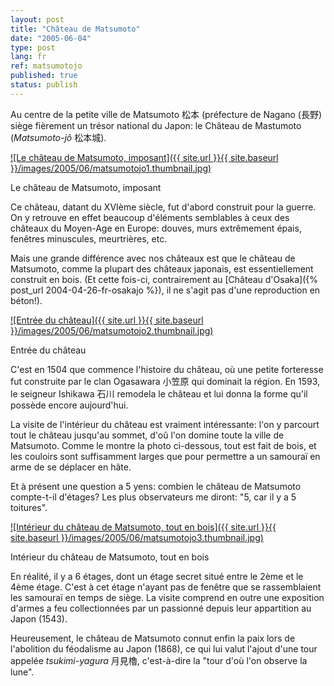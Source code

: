 ```yaml
---
layout: post
title: "Château de Matsumoto"
date: "2005-06-04"
type: post
lang: fr
ref: matsumotojo
published: true
status: publish
---
```




Au centre de la petite ville de Matsumoto 松本 (préfecture de Nagano (長野) siège fièrement un trésor national du Japon: le Château de Mastumoto (_Matsumoto-jô_ 松本城).

 

[![Le château de Matsumoto, imposant]({{ site.url }}{{ site.baseurl }}/images/2005/06/matsumotojo1.thumbnail.jpg)](http://www.japonophile.com/wp-content/uploads/2004-2006/matsumotojo1.jpg "Le château de Matsumoto, imposant")

Le château de Matsumoto, imposant

Ce château, datant du XVIème siècle, fut d'abord construit pour la guerre. On y retrouve en effet beaucoup d'éléments semblables à ceux des châteaux du Moyen-Age en Europe: douves, murs extrêmement épais, fenêtres minuscules, meurtrières, etc.

Mais une grande différence avec nos châteaux est que le château de Matsumoto, comme la plupart des châteaux japonais, est essentiellement construit en bois. (Et cette fois-ci, contrairement au [Château d'Osaka]({% post_url 2004-04-26-fr-osakajo %}), il ne s'agit pas d'une reproduction en béton!).

[![Entrée du château]({{ site.url }}{{ site.baseurl }}/images/2005/06/matsumotojo2.thumbnail.jpg)](http://www.japonophile.com/wp-content/uploads/2004-2006/matsumotojo2.jpg "Entrée du château")

Entrée du château

C'est en 1504 que commence l'histoire du château, où une petite forteresse fut construite par le clan Ogasawara 小笠原 qui dominait la région. En 1593, le seigneur Ishikawa 石川 remodela le château et lui donna la forme qu'il possède encore aujourd'hui.

La visite de l'intérieur du château est vraiment intéressante: l'on y parcourt tout le château jusqu'au sommet, d'oû l'on domine toute la ville de Matsumoto. Comme le montre la photo ci-dessous, tout est fait de bois, et les couloirs sont suffisamment larges que pour permettre a un samouraï en arme de se déplacer en hâte.

Et à présent une question a 5 yens: combien le château de Matsumoto compte-t-il d'étages? Les plus observateurs me diront: "5, car il y a 5 toitures".

[![Intérieur du château de Matsumoto, tout en bois]({{ site.url }}{{ site.baseurl }}/images/2005/06/matsumotojo3.thumbnail.jpg)](http://www.japonophile.com/wp-content/uploads/2004-2006/matsumotojo3.jpg "Intérieur du château de Matsumoto, tout en bois")

Intérieur du château de Matsumoto, tout en bois

En réalité, il y a 6 étages, dont un étage secret situé entre le 2ème et le 4ème étage. C'est à cet étage n'ayant pas de fenêtre que se rassemblaient les samouraï en temps de siège. La visite comprend en outre une exposition d'armes a feu collectionnées par un passionné depuis leur appartition au Japon (1543).

Heureusement, le château de Matsumoto connut enfin la paix lors de l'abolition du féodalisme au Japon (1868), ce qui lui valut l'ajout d'une tour appelée _tsukimi-yagura_ 月見櫓, c'est-à-dire la "tour d'où l'on observe la lune".


